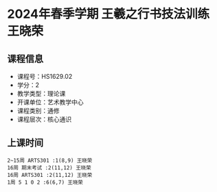 # 2024年春季学期 王羲之行书技法训练 王晓荣






## 课程信息

- 课程号：HS1629.02
- 学分：2
- 教学类型：理论课
- 开课单位：艺术教学中心
- 课程类别：通修
- 课程层次：核心通识

## 上课时间

```
2~15周 ARTS301 :1(8,9) 王晓荣
16周 期末考试 :2(11,12) 王晓荣
16周 ARTS301 :2(11,12) 王晓荣
1周 5 1 0 2 :6(6,7) 王晓荣
```

